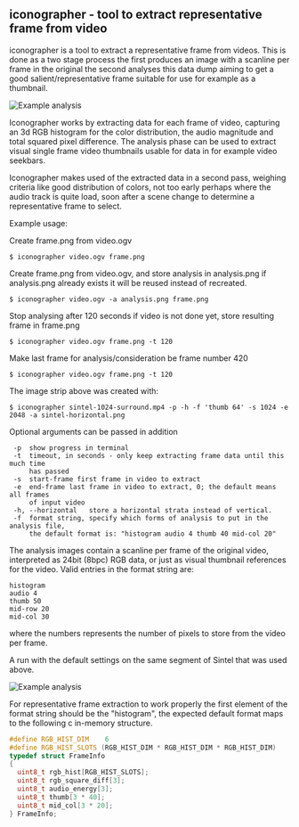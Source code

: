 iconographer - tool to extract representative frame from video
--------------------------------------------------------------

iconographer is a tool to extract a representative frame from videos.
This is done as a two stage process the first produces an image with
a scanline per frame in the original the second analyses this data dump
aiming to get a good salient/representative frame suitable for use
for example as a thumbnail.

![Example analysis](http://pippin.gimp.org/tmp/sintel-horizontal.png)

Iconographer works by extracting data for each frame of video, capturing an 3d
RGB histogram for the color distribution, the audio magnitude and total squared
pixel difference. The analysis phase can be used to extract visual single frame
video thumbnails usable for data in for example video seekbars.

Iconographer makes used of the extracted data in a second pass, weighing
criteria like good distribution of colors, not too early perhaps where the
audio track is quite load, soon after a scene change to determine a
representative frame to select.

Example usage:

Create frame.png from video.ogv

    $ iconographer video.ogv frame.png

Create frame.png from video.ogv, and store analysis in analysis.png
if analysis.png already exists it will be reused instead of recreated.

    $ iconographer video.ogv -a analysis.png frame.png

Stop analysing after 120 seconds if video is not done yet, store resulting
frame in frame.png

    $ iconographer video.ogv frame.png -t 120

Make last frame for analysis/consideration be frame number 420

    $ iconographer video.ogv frame.png -t 120

The image strip above was created with:

    $ iconographer sintel-1024-surround.mp4 -p -h -f 'thumb 64' -s 1024 -e 2048 -a sintel-horizontal.png 

Optional arguments can be passed in addition

     -p  show progress in terminal
     -t  timeout, in seconds - only keep extracting frame data until this much time
         has passed
     -s  start-frame first frame in video to extract
     -e  end-frame last frame in video to extract, 0; the default means all frames
         of input video
     -h, --horizontal   store a horizontal strata instead of vertical.
     -f  format string, specify which forms of analysis to put in the analysis file,
         the default format is: "histogram audio 4 thumb 40 mid-col 20"

The analysis images contain a scanline per frame of the original video,
interpreted as 24bit (8bpc) RGB data, or just as visual thumbnail references for the
video. Valid entries in the format string are:

    histogram
    audio 4
    thumb 50
    mid-row 20
    mid-col 30

where the numbers represents the number of pixels to store from the video per frame.


A run with the default settings on the same segment of Sintel that was used above.

![Example analysis](http://pippin.gimp.org/tmp/sintel-vertical.png)

For representative frame extraction to work properly the first element of the
format string should be the "histogram", the expected default format maps
to the following c in-memory structure. 
```c
#define RGB_HIST_DIM    6 
#define RGB_HIST_SLOTS (RGB_HIST_DIM * RGB_HIST_DIM * RGB_HIST_DIM)
typedef struct FrameInfo
{
  uint8_t rgb_hist[RGB_HIST_SLOTS];
  uint8_t rgb_square_diff[3];
  uint8_t audio_energy[3];
  uint8_t thumb[3 * 40];
  uint8_t mid_col[3 * 20];
} FrameInfo;
